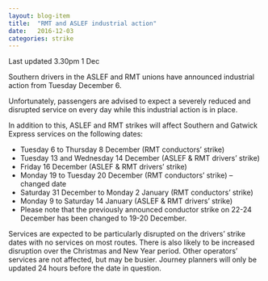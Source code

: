 ```yaml
---
layout: blog-item
title:  "RMT and ASLEF industrial action"
date:   2016-12-03
categories: strike
---
```

Last updated 3.30pm 1 Dec

Southern drivers in the ASLEF and RMT unions have announced industrial action from Tuesday December 6.

Unfortunately, passengers are advised to expect a severely reduced and disrupted service on every day while this industrial action is in place.

In addition to this, ASLEF and RMT strikes will affect Southern and Gatwick Express services on the following dates:

* Tuesday 6 to Thursday 8 December (RMT conductors’ strike)
* Tuesday 13 and Wednesday 14 December (ASLEF & RMT drivers’ strike)
* Friday 16 December (ASLEF & RMT drivers’ strike)
* Monday 19 to Tuesday 20 December (RMT conductors’ strike) – changed date
* Saturday 31 December to Monday 2 January (RMT conductors’ strike)
* Monday 9 to Saturday 14 January (ASLEF & RMT drivers’ strike)
* Please note that the previously announced conductor strike on 22-24 December has been changed to 19-20 December.

Services are expected to be particularly disrupted on the drivers’ strike dates with no services on most routes. There is also likely to be increased disruption over the Christmas and New Year period. Other operators’ services are not affected, but may be busier. Journey planners will only be updated 24 hours before the date in question. 
